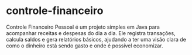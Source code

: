 # controle-financeiro
Controle Financeiro Pessoal é um projeto simples em Java para acompanhar receitas e despesas do dia a dia. Ele registra transações, calcula saldos e gera relatórios básicos, ajudando a ter uma visão clara de como o dinheiro está sendo gasto e onde é possível economizar.
